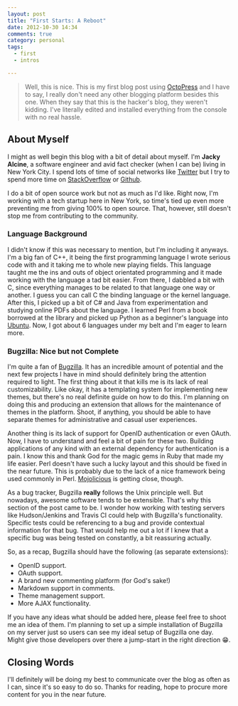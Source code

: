 ```yaml
---
layout: post
title: "First Starts: A Reboot"
date: 2012-10-30 14:34
comments: true
category: personal
tags:
  - first
  - intros

---
```


> Well, this is nice. This is my first blog post using [OctoPress][]
> and I have to say, I really don't need any other blogging platform
> besides this one. When they say that this is the hacker's blog, they
> weren't kidding. I've literally edited and installed everything from
> the console with no real hassle.

<!-- more -->
## About Myself

I might as well begin this blog with a bit of detail about myself. I'm
__Jacky Alcine__, a software engineer and avid fact checker (when I can be)
living in New York City. I spend lots of time of social networks like
[Twitter][] but I try to spend more time on
[StackOverflow][] or [Github][].

I do a bit of open source work but not as much as I'd like. Right now, I'm
working with a tech startup here in New York, so time's tied up even more
preventing me from giving 100% to open source. That, however, still doesn't
stop me from contributing to the community.

### Language Background ###

I didn't know if this was necessary to mention, but I'm including it anyways.
I'm a big fan of C++, it being the first programming language I wrote serious
code with and it taking me to whole new playing fields. This language taught
me the ins and outs of object orientated programming and it made working with
the language a tad bit easier. From there, I dabbled a bit with C, since
everything manages to be related to that language one way or another. I guess
you can call C the binding language or the kernel language. After this, I
picked up a bit of C# and Java from experimentation and studying online PDFs
about the language. I learned Perl from a book borrowed at the library and
picked up Python as a beginner's language into [Ubuntu][]. Now, I got about
6 languages under my belt and I'm eager to learn more.

### Bugzilla: Nice but not Complete ###
I'm quite a fan of [Bugzilla](http://www.bugzilla.org). It has an incredible
amount of potential and the next few projects I have in mind should definitely
bring the attention required to light. The first thing about it that kills me
is its lack of real customizability. Like okay, it has a templating system
for implementing new themes, but there's no real definite guide on how to do
this. I'm planning on doing this and producing an extension that allows for
the maintenance of themes in the platform. Shoot, if anything, you should be
able to have separate themes for administrative and casual user experiences.

Another thing is its lack of support for OpenID authentication or even OAuth.
Now, I have to understand and feel a bit of pain for these two. Building
applications of any kind with an external dependency for authentication is a
pain. I know this and thank God for the magic gems in Ruby that made my life
easier. Perl doesn't have such a lucky layout and this should be fixed in the
near future. This is probably due to the lack of a nice framework being used
commonly in Perl. [Mojolicious](http://mojolicio.us/) is getting close,
though.

As a bug tracker, Bugzilla __really__ follows the Unix principle well. But
nowadays, awesome software tends to be extensible. That's why this section of
the post came to be. I wonder how working with testing servers like
Hudson/Jenkins and Travis CI could help with Bugzilla's functionality.
Specific tests could be referencing to a bug and provide contextual
information for that bug. That would help me out a lot if I knew that a
specific bug was being tested on constantly, a bit reassuring actually.

So, as a recap, Bugzilla should have the following (as separate extensions):

  * OpenID support.
  * OAuth support.
  * A brand new commenting platform (for God's sake!)
  * Markdown support in comments.
  * Theme management support.
  * More AJAX functionality.

If you have any ideas what should be added here, please feel free to shoot
me an idea of them. I'm planning to set up a simple installation of Bugzilla
on my server just so users can see my ideal setup of Bugzilla one day.
Might give those developers over there a jump-start in the right direction
:grin:.

## Closing Words

I'll definitely will be doing my best to communicate over the blog as
often as I can, since it's so easy to do so. Thanks for reading, hope to
procure more content for you in the near future.

[octopress]: http://octopress.org
[twitter]: https://twitter.com/jackyalcine
[stackoverflow]: https://stackoverflow.com/users/602588/jalcine
[github]: https://www.github.com/jalcine
[ubuntu]: https://ubuntu.com/desktop
